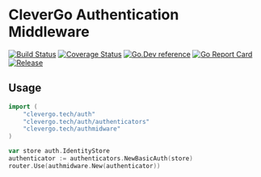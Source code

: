 # CleverGo Authentication Middleware
[![Build Status](https://travis-ci.org/clevergo/authmidware.svg?branch=master)](https://travis-ci.org/clevergo/authmidware)
[![Coverage Status](https://coveralls.io/repos/github/clevergo/authmidware/badge.svg?branch=master)](https://coveralls.io/github/clevergo/authmidware?branch=master)
[![Go.Dev reference](https://img.shields.io/badge/go.dev-reference-blue?logo=go&logoColor=white)](https://pkg.go.dev/clevergo.tech/authmidware?tab=doc)
[![Go Report Card](https://goreportcard.com/badge/github.com/clevergo/authmidware)](https://goreportcard.com/report/github.com/clevergo/authmidware)
[![Release](https://img.shields.io/github/release/clevergo/authmidware.svg?style=flat-square)](https://github.com/clevergo/authmidware/releases)

## Usage

```go
import (
    "clevergo.tech/auth"
    "clevergo.tech/auth/authenticators"
    "clevergo.tech/authmidware"
)
```

```go
var store auth.IdentityStore
authenticator := authenticators.NewBasicAuth(store)
router.Use(authmidware.New(authenticator))
```
